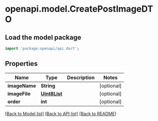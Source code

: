 # openapi.model.CreatePostImageDTO

## Load the model package
```dart
import 'package:openapi/api.dart';
```

## Properties
Name | Type | Description | Notes
------------ | ------------- | ------------- | -------------
**imageName** | **String** |  | [optional] 
**imageFile** | [**Uint8List**](Uint8List.md) |  | [optional] 
**order** | **int** |  | [optional] 

[[Back to Model list]](../README.md#documentation-for-models) [[Back to API list]](../README.md#documentation-for-api-endpoints) [[Back to README]](../README.md)


